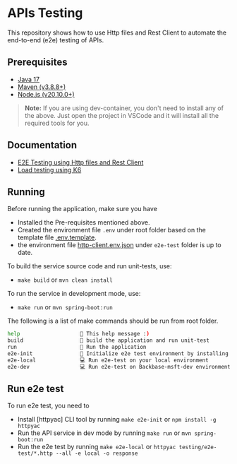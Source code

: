 # APIs Testing

This repository shows how to use Http files and Rest Client to automate the end-to-end (e2e) testing of APIs.

## Prerequisites

- [Java 17](https://learn.microsoft.com/en-us/java/openjdk/install)
- [Maven (v3.8.8+)](https://maven.apache.org/install.html)
- [Node.js (v20.10.0+)](https://nodejs.org/en/download/)

> **Note:** If you are using dev-container, you don't need to install any of the above. Just open the project in VSCode and it will install all the required tools for you.

## Documentation

- [E2E Testing using Http files and Rest Client](docs/e2e-test.md)
- [Load testing using K6](docs/load-test.md)

## Running

Before running the application, make sure you have 
- Installed the Pre-requisites mentioned above.
- Created the environment file `.env` under root folder based on the template file [.env.template](.env.template).
- the environment file [http-client.env.json](e2e-test/http-client.env.json) under `e2e-test` folder is up to date.

To build the service source code and run unit-tests, use:
-  `make build` or `mvn clean install`

To run the service in development mode, use:
- `make run` or `mvn spring-boot:run` 

 The following is a list of make commands should be run from root folder.

```bash
help                   💬 This help message :)
build                  🔨 build the application and run unit-test 
run                    🏃 Run the application
e2e-init               🔨 Initialize e2e test environment by installing httpyac CLI
e2e-local              💻 Run e2e-test on your local environment
e2e-dev                💻 Run e2e-test on Backbase-msft-dev environment
```
## Run e2e test

To run e2e test, you need to 

- Install [httpyac] CLI tool by running `make e2e-init` or `npm install -g httpyac`
- Run the API service in dev mode by running `make run` or `mvn spring-boot:run`
- Run the e2e test by running `make e2e-local` or `httpyac testing/e2e-test/*.http --all -e local -o response`


